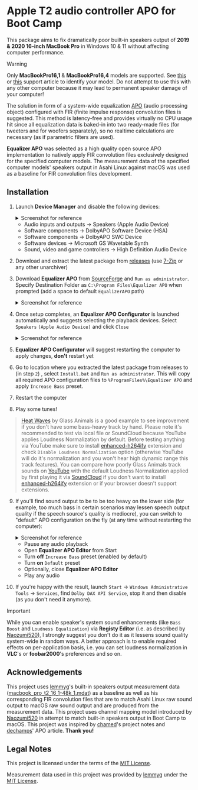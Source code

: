 # Apple T2 audio controller APO for Boot Camp

This package aims to fix dramatically poor built-in speakers output of **2019 & 2020 16-inch MacBook Pro** in Windows 10 & 11 without affecting computer performance.

> [!WARNING]  
> Only **MacBookPro16,1** & **MacBookPro16,4** models are supported. See [this](https://support.apple.com/en-us/HT201608) or [this](https://support.apple.com/en-us/HT201581) support article to identify your model. Do not attempt to use this with any other computer because it may lead to permanent speaker damage of your computer!

The solution in form of a system-wide equalization [APO](https://learn.microsoft.com/en-us/windows-hardware/drivers/audio/windows-audio-processing-objects) (audio processing object) configured with FIR (finite impulse response) convolution files is suggested. This method is latency-free and provides virtually no CPU usage hit since all equalization data is baked-in into two ready-made files (for tweeters and for woofers separately), so no realtime calculations are necessary (as if parametric filters are used). 

**Equalizer APO** was selected as a high quality open source APO implementation to natively apply FIR convolution files exclusively designed for the specified computer models. The measurement data of the specified computer models' speakers output in Asahi Linux against macOS was used as a baseline for FIR convolution files development.

## Installation

1. Launch **Device Manager** and disable the following devices:

    <details>
      <summary>Screenshot for reference</summary>

      ![Device Manager](https://github.com/bananakid/apple-t2-audio-controller-boot-camp/assets/17095595/532967e1-b781-464b-ba29-85808e8624d4)

    </details>

   - Audio inputs and outputs → Speakers (Apple Audio Device)
   - Software components → DolbyAPO Software Device (HSA)
   - Software components → DolbyAPO SWC Device
   - Software devices → Microsoft GS Wavetable Synth
   - Sound, video and game controllers → High Definition Audio Device
     
3. Download and extract the latest package from [releases](https://github.com/bananakid/apple-t2-audio-controller-boot-camp/) (use [7-Zip](https://www.7-zip.org/) or any other unarchiver)
4. Download **Equalizer APO** from [SourceForge](https://sourceforge.net/projects/equalizerapo/files/1.3/EqualizerAPO64-1.3.exe/download) and `Run as administrator`. Specify Destination Folder as `C:\Program Files\Equalizer APO` when prompted (add a space to default `EqualizerAPO` path)
    <details>
      <summary>Screenshot for reference</summary>

      ![Equalizer APO Setup](https://github.com/bananakid/apple-t2-audio-controller-boot-camp/assets/17095595/2f7dda41-873e-4877-bf2f-09ad09fcd3e4)

    </details>
5. Once setup completes, an **Equalizer APO Configurator** is launched automatically and suggests selecting the playback devices. Select `Speakers` `(Apple Audio Device)` and click `Close`
    <details>
      <summary>Screenshot for reference</summary>

      ![Equalize APO Configurator](https://github.com/bananakid/apple-t2-audio-controller-boot-camp/assets/17095595/527a6edb-fcef-4b5e-a091-20191f08a6e6)

    </details>
6. **Equalizer APO Configurator** will suggest restarting the computer to apply changes, **don't** restart yet
7. Go to location where you extracted the latest package from releases to (in step `2`) , select `Install.bat` and `Run as administrator`. This will copy all required APO configuration files to `%ProgramFiles%\Equalizer APO` and apply `Increase Bass` preset.
8. Restart the computer
9. Play some tunes!
> [Heat Waves](https://soundcloud.com/glassanimals/heat-waves) by Glass Animals is a good example to see improvement if you don't have some bass-heavy track by hand. Please note it's recommended to test via local file or SoundCloud because YouTube applies Loudness Normalization by default. Before testing anything via YouTube make sure to install [enhanced-h264ify](https://chrome.google.com/webstore/detail/enhanced-h264ify/omkfmpieigblcllmkgbflkikinpkodlk) extension and check `Disable Loudness Normalization` option (otherwise YouTube will do it's normalization and you won't hear high dynamic range this track features). You can compare how poorly Glass Animals track sounds on [YouTube](https://youtu.be/mRD0-GxqHVo) with the default Loudness Normalization applied by first playing it via [SoundCloud](https://soundcloud.com/glassanimals/heat-waves) if you don't want to install [enhanced-h264ify](https://chrome.google.com/webstore/detail/enhanced-h264ify/omkfmpieigblcllmkgbflkikinpkodlk) extension or if your browser doesn't support extensions.
9. If you'll find sound output to be to be too heavy on the lower side (for example, too much bass in certain scenarios may lessen speech output quality if the speech source's quality is mediocre), you can switch to "default" APO configuration on the fly (at any time without restarting the computer):

    <details>
      <summary>Screenshot for reference</summary>

      ![Equalizer APO Editor](https://github.com/bananakid/apple-t2-audio-controller-boot-camp/assets/17095595/a11c23d3-a3fc-44f9-864f-3624ceb45fcb)

    </details>

    - Pause any audio playback
    - Open **Equalizer APO Editor** from Start
    - Turn **off** `Increase Bass` preset (enabled by default)
    - Turn **on** `Default` preset
    - Optionally, close **Equalizer APO Editor**
    - Play any audio

10. If you're happy with the result, launch `Start` → `Windows Administrative Tools` → `Services`, find `Dolby DAX API Service`, stop it and then disable (as you don't need it anymore).

> [!IMPORTANT]  
> While you can enable speaker's system sound enhancements (like `Bass Boost` and `Loudness Equalization`) via **Registy Editor** (i.e. as described by [Naozumi520](https://github.com/Naozumi520/mbp-16-bootcamp-speaker-mod)), I strongly suggest you don't do it as it lessens sound quality system-wide in random ways. A better approach is to enable required effects on per-application basis, i.e. you can set loudness normalization in **VLC**'s or **foobar2000**'s preferences and so on.

## Acknowledgements
This project uses [lemmyg](https://github.com/lemmyg/t2-apple-audio-dsp/tree/speakers_161)'s built-in speakers output measurement data ([macbook_pro_t2_16_1-48k_1.mdat](https://github.com/lemmyg/t2-apple-audio-dsp/tree/speakers_161/docs)) as a baseline as well as his corresponding FIR convolution files that are to match Asahi Linux raw sound output to macOS raw sound output and are produced from the measurement data. This project uses channel mapping model introduced by [Naozumi520](https://github.com/Naozumi520/mbp-16-bootcamp-speaker-mod) in attempt to match built-in speakers output in Boot Camp to macOS. This project was inspired by [chamed](https://github.com/chadmed/asahi-audio)'s project notes and [dechamps](https://github.com/dechamps/apo/)' APO article. **Thank you!**

## Legal Notes

This project is licensed under the terms of the [MIT License](https://opensource.org/license/mit/).

Measurement data used in this project was provided by [lemmyg](https://github.com/lemmyg) under the [MIT License](https://opensource.org/license/mit/).

